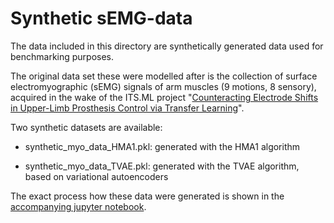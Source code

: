 # Synthetic sEMG-data

The data included in this directory are synthetically generated data used for benchmarking purposes.

The original data set these were modelled after is the collection of surface electromyographic (sEMG) signals of arm muscles (9 motions, 8 sensory), acquired in the wake of the ITS.ML project "[Counteracting Electrode Shifts in Upper-Limb Prosthesis Control via Transfer Learning](https://github.com/itsml/itsml/blob/master/Notebooks/transfer_learning_prosthesis_control/transfer_learning_prosthesis_control.ipynb)".

Two synthetic datasets are available:

* synthetic_myo_data_HMA1.pkl: generated with the HMA1 algorithm

* synthetic_myo_data_TVAE.pkl: generated with the TVAE algorithm, based on variational autoencoders

The exact process how these data were generated is shown in the [accompanying jupyter notebook](https://github.com/itsml/itsml/tree/master/Notebooks/benchmarking_synthetic_data_generation).
